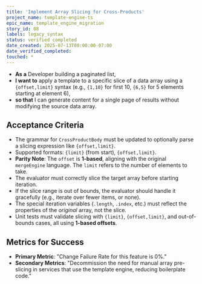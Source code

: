 ```yaml
---
title: 'Implement Array Slicing for Cross-Products'
project_name: template-engine-ts
epic_name: template_engine_migration
story_id: 08
labels: legacy_syntax
status: verified completed
date_created: 2025-07-13T00:00:00-07:00
date_verified_completed: 
touched: *
---
```


- **As a** Developer building a paginated list,
- **I want to** apply a template to a specific slice of a data array using a `{offset,limit}` syntax (e.g., `{1,10}` for first 10, `{6,5}` for 5 elements starting at element 6),
- **so that** I can generate content for a single page of results without modifying the source data array.

## Acceptance Criteria

- The grammar for `CrossProductBody` must be updated to optionally parse a slicing expression like `{offset,limit}`.
- Supported formats: `{limit}` (from start), `{offset,limit}`.
- **Parity Note**: The `offset` is **1-based**, aligning with the original `mergeEngine` language. The `limit` refers to the number of elements to take.
- The evaluator must correctly slice the target array before starting iteration.
- If the slice range is out of bounds, the evaluator should handle it gracefully (e.g., iterate over fewer items, or none).
- The special iteration variables (`.length`, `.index`, etc.) must reflect the properties of the _original_ array, not the slice.
- Unit tests must validate slicing with `{limit}`, `{offset,limit}`, and out-of-bounds cases, all using **1-based offsets**.

## Metrics for Success

- **Primary Metric**: "Change Failure Rate for this feature is 0%."
- **Secondary Metrics**: "Decommission the need for manual array pre-slicing in services that use the template engine, reducing boilerplate code."
